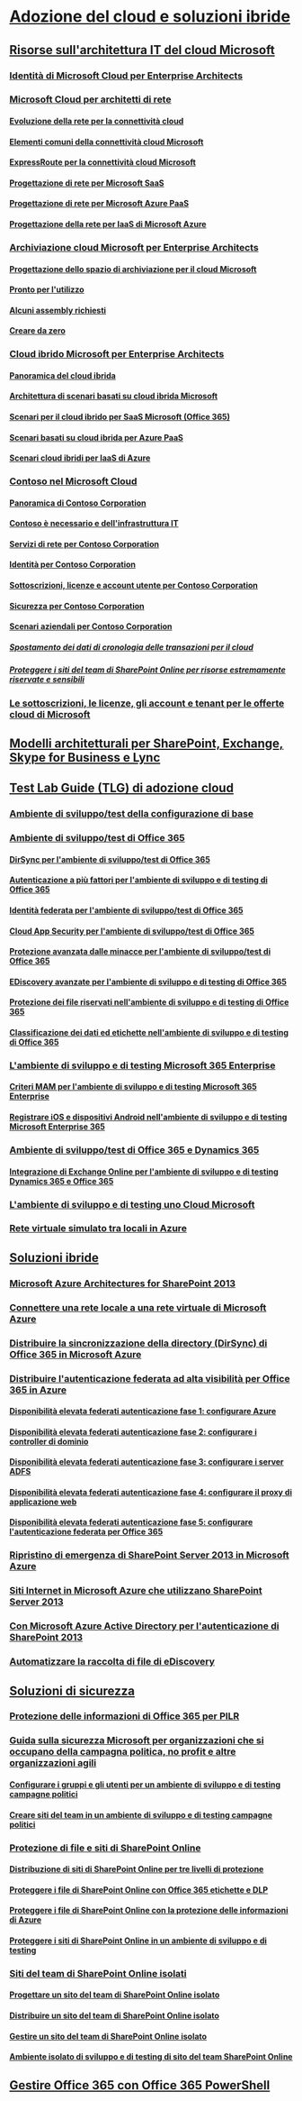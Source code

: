 
  

# [Adozione del cloud e soluzioni ibride](cloud-adoption-and-hybrid-solutions.md)
## [Risorse sull'architettura IT del cloud Microsoft](microsoft-cloud-it-architecture-resources.md)
### [Identità di Microsoft Cloud per Enterprise Architects](microsoft-cloud-identity-for-enterprise-architects.md)
### [Microsoft Cloud per architetti di rete](microsoft-cloud-networking-for-enterprise-architects.md)
#### [Evoluzione della rete per la connettività cloud](evolving-your-network-for-cloud-connectivity.md)
#### [Elementi comuni della connettività cloud Microsoft](common-elements-of-microsoft-cloud-connectivity.md)
#### [ExpressRoute per la connettività cloud Microsoft](expressroute-for-microsoft-cloud-connectivity.md)
#### [Progettazione di rete per Microsoft SaaS](designing-networking-for-microsoft-saas.md)
#### [Progettazione di rete per Microsoft Azure PaaS](designing-networking-for-microsoft-azure-paas.md)
#### [Progettazione della rete per IaaS di Microsoft Azure](designing-networking-for-microsoft-azure-iaas.md)
### [Archiviazione cloud Microsoft per Enterprise Architects](microsoft-cloud-storage-for-enterprise-architects.md)
#### [Progettazione dello spazio di archiviazione per il cloud Microsoft](designing-storage-for-the-microsoft-cloud.md)
#### [Pronto per l'utilizzo](move-in-ready.md)
#### [Alcuni assembly richiesti](some-assembly-required.md)
#### [Creare da zero](build-from-the-ground-up.md)
### [Cloud ibrido Microsoft per Enterprise Architects](microsoft-hybrid-cloud-for-enterprise-architects.md)
#### [Panoramica del cloud ibrida](hybrid-cloud-overview.md)
#### [Architettura di scenari basati su cloud ibrida Microsoft](architecture-of-microsoft-hybrid-cloud-scenarios.md)
#### [Scenari per il cloud ibrido per SaaS Microsoft (Office 365)](hybrid-cloud-scenarios-for-microsoft-saas-office-365.md)
#### [Scenari basati su cloud ibrida per Azure PaaS](hybrid-cloud-scenarios-for-azure-paas.md)
#### [Scenari cloud ibridi per IaaS di Azure](hybrid-cloud-scenarios-for-azure-iaas.md)
### [Contoso nel Microsoft Cloud](contoso-in-the-microsoft-cloud.md)
#### [Panoramica di Contoso Corporation](overview-of-the-contoso-corporation.md)
#### [Contoso è necessario e dell'infrastruttura IT](contoso-it-infrastructure-and-needs.md)
#### [Servizi di rete per Contoso Corporation](networking-for-the-contoso-corporation.md)
#### [Identità per Contoso Corporation](identity-for-the-contoso-corporation.md)
#### [Sottoscrizioni, licenze e account utente per Contoso Corporation](subscriptions-licenses-and-user-accounts-for-the-contoso-corporation.md)
#### [Sicurezza per Contoso Corporation](security-for-the-contoso-corporation.md)
#### [Scenari aziendali per Contoso Corporation](enterprise-scenarios-for-the-contoso-corporation.md)
##### [Spostamento dei dati di cronologia delle transazioni per il cloud](moving-historical-transaction-data-to-the-cloud.md)
##### [Proteggere i siti del team di SharePoint Online per risorse estremamente riservate e sensibili](secure-sharepoint-online-team-sites-for-sensitive-and-highly-confidential-assets.md)
### [Le sottoscrizioni, le licenze, gli account e tenant per le offerte cloud di Microsoft](subscriptions-licenses-accounts-and-tenants-for-microsoft-cloud-offerings.md)
## [Modelli architetturali per SharePoint, Exchange, Skype for Business e Lync](architectural-models-for-sharepoint-exchange-skype-for-business-and-lync.md)
## [Test Lab Guide (TLG) di adozione cloud](cloud-adoption-test-lab-guides-tlgs.md)
### [Ambiente di sviluppo/test della configurazione di base](base-configuration-dev-test-environment.md)
### [Ambiente di sviluppo/test di Office 365](office-365-dev-test-environment.md)
#### [DirSync per l'ambiente di sviluppo/test di Office 365](dirsync-for-your-office-365-dev-test-environment.md)
#### [Autenticazione a più fattori per l'ambiente di sviluppo e di testing di Office 365](multi-factor-authentication-for-your-office-365-dev-test-environment.md)
#### [Identità federata per l'ambiente di sviluppo/test di Office 365](federated-identity-for-your-office-365-dev-test-environment.md)
#### [Cloud App Security per l'ambiente di sviluppo/test di Office 365](cloud-app-security-for-your-office-365-dev-test-environment.md)
#### [Protezione avanzata dalle minacce per l'ambiente di sviluppo/test di Office 365](advanced-threat-protection-for-your-office-365-dev-test-environment.md)
#### [EDiscovery avanzate per l'ambiente di sviluppo e di testing di Office 365](advanced-ediscovery-for-your-office-365-dev-test-environment.md)
#### [Protezione dei file riservati nell'ambiente di sviluppo e di testing di Office 365](sensitive-file-protection-in-the-office-365-dev-test-environment.md)
#### [Classificazione dei dati ed etichette nell'ambiente di sviluppo e di testing di Office 365](data-classification-and-labeling-in-the-office-365-dev-test-environment.md)
### [L'ambiente di sviluppo e di testing Microsoft 365 Enterprise](the-microsoft-365-enterprise-dev-test-environment.md)
#### [Criteri MAM per l'ambiente di sviluppo e di testing Microsoft 365 Enterprise](mam-policies-for-your-microsoft-365-enterprise-dev-test-environment.md)
#### [Registrare iOS e dispositivi Android nell'ambiente di sviluppo e di testing Microsoft Enterprise 365](enroll-ios-and-android-devices-in-your-microsoft-enterprise-365-dev-test-environ.md)
### [Ambiente di sviluppo/test di Office 365 e Dynamics 365](office-365-and-dynamics-365-dev-test-environment.md)
#### [Integrazione di Exchange Online per l'ambiente di sviluppo e di testing Dynamics 365 e Office 365](exchange-online-integration-for-your-office-365-and-dynamics-365-dev-test-enviro.md)
### [L'ambiente di sviluppo e di testing uno Cloud Microsoft](the-one-microsoft-cloud-dev-test-environment.md)
### [Rete virtuale simulato tra locali in Azure](simulated-cross-premises-virtual-network-in-azure.md)
## [Soluzioni ibride](hybrid-solutions.md)
### [Microsoft Azure Architectures for SharePoint 2013](microsoft-azure-architectures-for-sharepoint-2013.md)
### [Connettere una rete locale a una rete virtuale di Microsoft Azure](connect-an-on-premises-network-to-a-microsoft-azure-virtual-network.md)
### [Distribuire la sincronizzazione della directory (DirSync) di Office 365 in Microsoft Azure](deploy-office-365-directory-synchronization-dirsync-in-microsoft-azure.md)
### [Distribuire l'autenticazione federata ad alta visibilità per Office 365 in Azure](deploy-high-availability-federated-authentication-for-office-365-in-azure.md)
#### [Disponibilità elevata federati autenticazione fase 1: configurare Azure](high-availability-federated-authentication-phase-1-configure-azure.md)
#### [Disponibilità elevata federati autenticazione fase 2: configurare i controller di dominio](high-availability-federated-authentication-phase-2-configure-domain-controllers.md)
#### [Disponibilità elevata federati autenticazione fase 3: configurare i server ADFS](high-availability-federated-authentication-phase-3-configure-ad-fs-servers.md)
#### [Disponibilità elevata federati autenticazione fase 4: configurare il proxy di applicazione web](high-availability-federated-authentication-phase-4-configure-web-application-pro.md)
#### [Disponibilità elevata federati autenticazione fase 5: configurare l'autenticazione federata per Office 365](high-availability-federated-authentication-phase-5-configure-federated-authentic.md)
### [Ripristino di emergenza di SharePoint Server 2013 in Microsoft Azure](sharepoint-server-2013-disaster-recovery-in-microsoft-azure.md)
### [Siti Internet in Microsoft Azure che utilizzano SharePoint Server 2013](internet-sites-in-microsoft-azure-using-sharepoint-server-2013.md)
### [Con Microsoft Azure Active Directory per l'autenticazione di SharePoint 2013](using-microsoft-azure-active-directory-for-sharepoint-2013-authentication.md)
### [Automatizzare la raccolta di file di eDiscovery](automate-file-collection-for-ediscovery.md)
## [Soluzioni di sicurezza](security-solutions.md)
### [Protezione delle informazioni di Office 365 per PILR](office-365-information-protection-for-gdpr.md)
### [Guida sulla sicurezza Microsoft per organizzazioni che si occupano della campagna politica, no profit e altre organizzazioni agili](microsoft-security-guidance-for-political-campaigns-nonprofits-and-other-agile-o.md)
#### [Configurare i gruppi e gli utenti per un ambiente di sviluppo e di testing campagne politici](configure-groups-and-users-for-a-political-campaign-dev-test-environment.md)
#### [Creare siti del team in un ambiente di sviluppo e di testing campagne politici](create-team-sites-in-a-political-campaign-dev-test-environment.md)
### [Protezione di file e siti di SharePoint Online](secure-sharepoint-online-sites-and-files.md)
#### [Distribuzione di siti di SharePoint Online per tre livelli di protezione](deploy-sharepoint-online-sites-for-three-tiers-of-protection.md)
#### [Proteggere i file di SharePoint Online con Office 365 etichette e DLP](protect-sharepoint-online-files-with-office-365-labels-and-dlp.md)
#### [Proteggere i file di SharePoint Online con la protezione delle informazioni di Azure](protect-sharepoint-online-files-with-azure-information-protection.md)
#### [Proteggere i siti di SharePoint Online in un ambiente di sviluppo e di testing](secure-sharepoint-online-sites-in-a-dev-test-environment.md)
### [Siti del team di SharePoint Online isolati](isolated-sharepoint-online-team-sites.md)
#### [Progettare un sito del team di SharePoint Online isolato](design-an-isolated-sharepoint-online-team-site.md)
#### [Distribuire un sito del team di SharePoint Online isolato](deploy-an-isolated-sharepoint-online-team-site.md)
#### [Gestire un sito del team di SharePoint Online isolato](manage-an-isolated-sharepoint-online-team-site.md)
#### [Ambiente isolato di sviluppo e di testing di sito del team SharePoint Online](isolated-sharepoint-online-team-site-dev-test-environment.md)
## [Gestire Office 365 con Office 365 PowerShell](powershell/manage-office-365-with-office-365-powershell.md)

